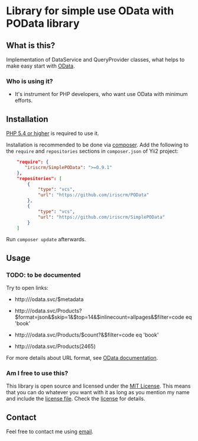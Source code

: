 Library for simple use OData with POData library
================================================

What is this? <a name="what"></a>
-------------

Implementation of DataService and QueryProvider classes, what helps to make easy start with [OData](http://www.odata.org/).

### Who is using it?

- It's instrument for PHP developers, who want use OData with minimum efforts.


Installation <a name="installation"></a>
------------

[PHP 5.4 or higher](http://www.php.net/downloads.php) is required to use it.

Installation is recommended to be done via [composer][]. Add the following to the `require` and `repositories` sections in `composer.json` of Yii2 project:

```json
    "require": {
       "iriscrm/SimplePOData": ">=0.9.1"
    },
    "repositories": [
        {
            "type": "vcs",
            "url": "https://github.com/iriscrm/POData"
        },
        {
            "type": "vcs",
            "url": "https://github.com/iriscrm/SimplePOData"
        }
    ]
```

Run `composer update` afterwards.

[composer]: https://getcomposer.org/ "The PHP package manager"


Usage <a name="usage"></a>
-----

### TODO: to be documented

Try to open links:

 - http://<youproject>/odata.svc/$metadata

 - http://<youproject>/odata.svc/Products?$format=json&$skip=1&$top=14&$inlinecount=allpages&$filter=code eq 'book'

 - http://<youproject>/odata.svc/Products/$count?&$filter=code eq 'book'

 - http://<youproject>/odata.svc/Products(2465)

For more details about URL format, see [OData documentation](http://www.odata.org/documentation/odata-version-2-0/uri-conventions/).

### Am I free to use this?

This library is open source and licensed under the [MIT License][]. This means that you can do whatever you want
with it as long as you mention my name and include the [license file][license]. Check the [license][] for details.

[MIT License]: http://opensource.org/licenses/MIT

[license]: https://github.com/iriscrm/SimplePOData/blob/master/LICENSE

Contact
-------

Feel free to contact me using [email](mailto:mnvx@yandex.ru).
